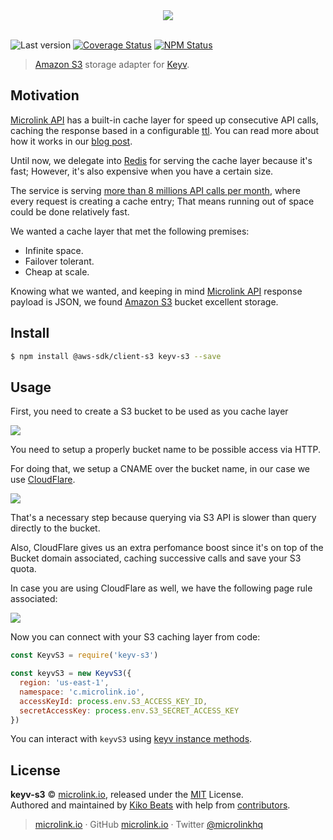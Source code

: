 <div align="center">
  <img src="https://cdn.microlink.io/logo/banner.png">
  <br>
  <br>
</div>

![Last version](https://img.shields.io/github/tag/microlinkhq/keyv-s3.svg?style=flat-square)
[![Coverage Status](https://img.shields.io/coveralls/microlinkhq/keyv-s3.svg?style=flat-square)](https://coveralls.io/github/microlinkhq/keyv-s3)
[![NPM Status](https://img.shields.io/npm/dm/keyv-s3.svg?style=flat-square)](https://www.npmjs.org/package/keyv-s3)

> [Amazon S3](https://aws.amazon.com/s3) storage adapter for [Keyv](https://github.com/lukechilds/keyv).

## Motivation

[Microlink API](https://microlink.io/api) has a built-in cache layer for speed up consecutive API calls, caching the response based in a configurable [ttl](https://microlink.io/docs/api/parameters/ttl). You can read more about how it works in our [blog post](https://microlink.io/blog/edge-cdn/).

Until now, we delegate into [Redis](https://github.com/lukechilds/keyv-redis) for serving the cache layer because it's fast; However, it's also expensive when you have a certain size.

The service is serving [more than 8 millions API calls per month](http://analytics.microlink.io), where every request is creating a cache entry; That means running out of space could be done relatively fast.

We wanted a cache layer that met the following premises:

- Infinite space.
- Failover tolerant.
- Cheap at scale.

Knowing what we wanted, and keeping in mind [Microlink API](https://microlink.io/api) response payload is JSON, we found [Amazon S3](https://aws.amazon.com/s3) bucket excellent storage.

## Install

```bash
$ npm install @aws-sdk/client-s3 keyv-s3 --save
```

## Usage

First, you need to create a S3 bucket to be used as you cache layer

![](https://i.imgur.com/YkslBcd.png)

You need to setup a properly bucket name to be possible access via HTTP.

For doing that, we setup a CNAME over the bucket name, in our case we use [CloudFlare](https://www.cloudflare.com).

![](https://i.imgur.com/GpCxX1G.png)

That's a necessary step because querying via S3 API is slower than query directly to the bucket.

Also, CloudFlare gives us an extra perfomance boost since it's on top of the Bucket domain associated, caching successive calls and save your S3 quota.

In case you are using CloudFlare as well, we have the following page rule associated:

![](https://i.imgur.com/dANGotv.png)

Now you can connect with your S3 caching layer from code:

```js
const KeyvS3 = require('keyv-s3')

const keyvS3 = new KeyvS3({
  region: 'us-east-1',
  namespace: 'c.microlink.io',
  accessKeyId: process.env.S3_ACCESS_KEY_ID,
  secretAccessKey: process.env.S3_SECRET_ACCESS_KEY
})
```

You can interact with `keyvS3` using [keyv instance methods](https://github.com/lukechilds/keyv#instance).

## License

**keyv-s3** © [microlink.io](https://microlink.io), released under the [MIT](https://github.com/microlinkhq/keyv-s3/blob/master/LICENSE.md) License.<br>
Authored and maintained by [Kiko Beats](https://kikobeats.com) with help from [contributors](https://github.com/microlinkhq/keyv-s3/contributors).

> [microlink.io](https://microlink.io) · GitHub [microlink.io](https://github.com/microlinkhq) · Twitter [@microlinkhq](https://twitter.com/microlinkhq)
